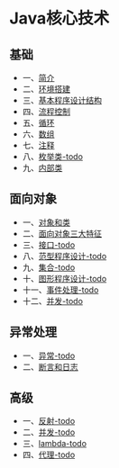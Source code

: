 # Java核心技术
## 基础
- 一、[简介](./briefintroduction.md)
- 二、[环境搭建](./environment.md)
- 三、[基本程序设计结构](./basicdatastructure.md)
- 四、[流程控制](./processcontrol.md)
- 五、[循环](./loop.md)
- 六、[数组](./array.md)
- 七、[注释](./notes.md)
- 八、[枚举类-todo]()
- 九、[内部类](innerclass.md)

## 面向对象
- 一、[对象和类](./class.md)
- 二、[面向对象三大特征](./features.md)
- 三、[接口-todo]()
- 八、[范型程序设计-todo]()
- 九、[集合-todo]()
- 十、[图形程序设计-todo]()
- 十一、[事件处理-todo]()
- 十二、[并发-todo]()

## 异常处理
- 一、[异常-todo](./abnormal.md)
- 二、[断言和日志]()

## 高级
- 一、[反射-todo]()
- 二、[并发-todo]()
- 三、[lambda-todo](./lambda.md)
- 四、[代理-todo]()
